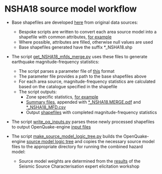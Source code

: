NSHA18 source model workflow
============================

*	Base shapefiles are developed [here](https://github.com/GeoscienceAustralia/NSHA2018/tree/master/source_models/zones/shapefiles) from original data sources:
	- Bespoke scripts are written to convert each area source model into a shapefile with common attributes, [for example](https://github.com/GeoscienceAustralia/NSHA2018/blob/master/source_models/zones/shapefiles/ARUP/make_ARUP_model.py)
	- Where possible, attributes are filled, otherwise null values are used
	- Base shapefiles generated have the suffix *_NSHA18.shp

* The script [get_NSHA18_mfds_merge.py](https://github.com/GeoscienceAustralia/NSHA2018/blob/master/source_models/zones/get_NSHA18_mfds_merge.py)  uses these files to generate earthquake magnitude-frequency statistics:
	- The script parses a parameter file of [this](https://github.com/GeoscienceAustralia/NSHA2018/blob/master/source_models/zones/2018_mw/ARUP/arup.param) format
	- The parameter file provides a path to the base shapefiles above
	- For each area source, magnitude-frequency statistics are calculated based on the catalogue specified in the shapefile
	- The script outputs:
		- Zone specific statistics, [for example](https://github.com/GeoscienceAustralia/NSHA2018/tree/master/source_models/zones/2018_mw/ARUP/mfd)
		- [Summary files](https://github.com/GeoscienceAustralia/NSHA2018/tree/master/source_models/zones/2018_mw/ARUP), appended with [*_NSHA18.MERGE.pdf](https://github.com/GeoscienceAustralia/NSHA2018/blob/master/source_models/zones/2018_mw/ARUP/ARUP_NSHA18_MFD.MERGE.pdf) and [*_NSHA18_MFD.csv](https://github.com/GeoscienceAustralia/NSHA2018/blob/master/source_models/zones/2018_mw/ARUP/ARUP_NSHA18_MFD.csv)
		- Output [shapefiles](https://github.com/GeoscienceAustralia/NSHA2018/tree/master/source_models/zones/2018_mw/ARUP/shapefiles) with completed magnitude-frequency statistics
		
* The script [write_oq_inputs.py](https://github.com/GeoscienceAustralia/NSHA2018/blob/master/source_models/zones/write_oq_inputs.py) parses these newly processed shapefiles to output OpenQuake-engine [input files](https://github.com/GeoscienceAustralia/NSHA2018/tree/master/source_models/zones/2018_mw/AUS6/input)

* The script [make_source_model_logic_tree.py](https://github.com/GeoscienceAustralia/NSHA2018/blob/master/source_models/logic_trees/make_source_model_logic_tree.py) builds the OpenQuake-engine [source model logic tree](https://github.com/GeoscienceAustralia/NSHA2018/blob/master/source_models/logic_trees/nsha18_source_model_logic_tree.xml) and copies the necessary source model files to the appropriate directory for running the combined hazard model:
	- Source model weights are determined from the [results](https://github.com/GeoscienceAustralia/NSHA2018/blob/master/shared/seismic_source_model_weights_rounded_p0.4.edit.csv) of the Seismic Source Characterisation expert elicitation workshop
	